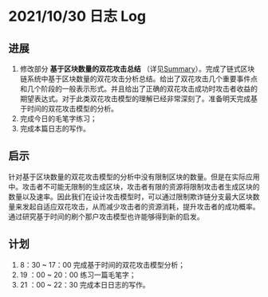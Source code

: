 # 2021/10/30 日志 Log

## 进展

1. 修改部分 **基于区块数量的双花攻击总结** （详见[Summary](./../Double_Spending_Attacks/Summary_V1.md)）。完成了链式区块链系统中基于区块数量的双花攻击分析总结。给出了双花攻击几个重要事件点和几个阶段的一般表示形式。并且给出了正确的双花攻击成功时攻击者收益的期望表达式。对于此类双花攻击模型的理解已经非常深刻了。准备明天完成基于时间的双花攻击模型的分析。
2. 完成今日的毛笔字练习；
3. 完成本篇日志的写作。
## 启示

针对基于区块数量的双花攻击模型的分析中没有限制区块的数量。但是在实际应用中。攻击者不可能无限制的生成区块，攻击者有限的资源将限制攻击者生成区块的数量以及速率。因此我们在设计攻击模型时，可以通过限制欺诈链分支最大区块数量来发起自适应双花攻击，从而减少攻击者的资源消耗，提升攻击者的成功概率。通过研究基于时间的刷个那户攻击模型也许能够得到新的启发。


## 计划

1. 8：30 ~ 17：00 完成基于时间的双花攻击模型分析；
2. 19 ：00 ~ 20：00 练习一篇毛笔字；
3. 21 ：00 ~ 22：30 完成本日日志的写作。